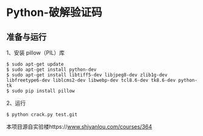# Python-破解验证码

准备与运行
---

1、安装 pillow（PIL）库
```
$ sudo apt-get update
$ sudo apt-get install python-dev
$ sudo apt-get install libtiff5-dev libjpeg8-dev zlib1g-dev libfreetype6-dev liblcms2-dev libwebp-dev tcl8.6-dev tk8.6-dev python-tk
$ sudo pip install pillow
```

2、运行


```
$ python crack.py test.git
```

本项目源自实验楼https://www.shiyanlou.com/courses/364
